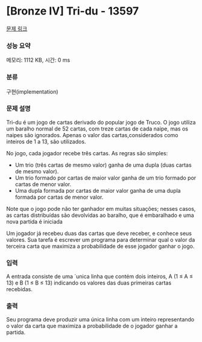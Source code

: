 # [Bronze IV] Tri-du - 13597 

[문제 링크](https://www.acmicpc.net/problem/13597) 

### 성능 요약

메모리: 1112 KB, 시간: 0 ms

### 분류

구현(implementation)

### 문제 설명

<p>Tri-du é um jogo de cartas derivado do popular jogo de Truco. O jogo utiliza um baralho normal de 52 cartas, com treze cartas de cada naipe, mas os naipes são ignorados. Apenas o valor das cartas,considerados como inteiros de 1 a 13, são utilizados.</p>

<p>No jogo, cada jogador recebe três cartas. As regras são simples:</p>

<ul>
	<li>Um trio (três cartas de mesmo valor) ganha de uma dupla (duas cartas de mesmo valor).</li>
	<li>Um trio formado por cartas de maior valor ganha de um trio formado por cartas de menor valor.</li>
	<li>Uma dupla formada por cartas de maior valor ganha de uma dupla formada por cartas de menor valor.</li>
</ul>

<p>Note que o jogo pode não ter ganhador em muitas situações; nesses casos, as cartas distribuídas são devolvidas ao baralho, que é embaralhado e uma nova partida é iniciada</p>

<p>Um jogador já recebeu duas das cartas que deve receber, e conhece seus valores. Sua tarefa é escrever um programa para determinar qual o valor da terceira carta que maximiza a probabilidade de esse jogador ganhar o jogo.</p>

### 입력 

 <p>A entrada consiste de uma ´unica linha que contém dois inteiros, A (1 ≤ A ≤ 13) e B (1 ≤ B ≤ 13) indicando os valores das duas primeiras cartas recebidas.</p>

### 출력 

 <p>Seu programa deve produzir uma única linha com um inteiro representando o valor da carta que maximiza a probabilidade de o jogador ganhar a partida.</p>


